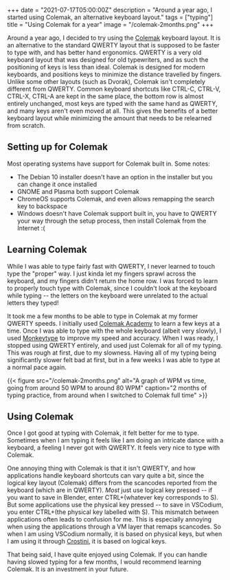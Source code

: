 +++
date = "2021-07-17T05:00:00Z"
description = "Around a year ago, I started using Colemak, an alternative keyboard layout."
tags = ["typing"]
title = "Using Colemak for a year"
image = "/colemak-2months.png"
+++

Around a year ago, I decided to try using the  [Colemak](https://colemak.com/) keyboard layout. It is an alternative to the standard QWERTY layout that is supposed to be faster to type with, and has better hand ergonomics. QWERTY is a very old keyboard layout that was designed for old typewriters, and as such the positioning of keys is less than ideal. Colemak is designed for modern keyboards, and positions keys to minimize the distance travelled by fingers. Unlike some other layouts (such as Dvorak), Colemak isn't completely different from QWERTY. Common keyboard shortcuts like CTRL-C, CTRL-V, CTRL-X, CTRL-A are kept in the same place, the bottom row is almost entirely unchanged, most keys are typed with the same hand as QWERTY, and many keys aren't even moved at all. This gives the benefits of a better keyboard layout while minimizing the amount that needs to be relearned from scratch.

## Setting up for Colemak
Most operating systems have support for Colemak built in. Some notes:
- The Debian 10 installer doesn't have an option in the installer but you can change it once installed
- GNOME and Plasma both support Colemak
- ChromeOS supports Colemak, and even allows remapping the search key to backspace
- Windows doesn't have Colemak support built in, you have to QWERTY your way through the setup process, then install Colemak from the Internet :(

## Learning Colemak
While I was able to type fairly fast with QWERTY, I never learned to touch type the "proper" way. I just kinda let my fingers sprawl across the keyboard, and my fingers didn't return the home row. I was forced to learn to properly touch type with Colemak, since I couldn't look at the keyboard while typing -- the letters on the keyboard were unrelated to the actual letters they typed!

It took me a few months to be able to type in Colemak at my former QWERTY speeds. I initially used [Colemak Academy](https://colemak.academy/) to learn a few keys at a time. Once I was able to type with the whole keyboard (albeit very slowly), I used [Monkeytype](https://monkeytype.com/) to improve my speed and accuracy. When I was ready, I stopped using QWERTY entirely, and used just Colemak for all of my typing. This was rough at first, due to my slowness. Having all of my typing being significantly slower felt bad at first, but in a few weeks I was able to type at a normal pace again.

{{< figure src="/colemak-2months.png" alt="A graph of WPM vs time, going from around 50 WPM to around 80 WPM" caption="2 months of typing practice, from around when I switched to Colemak full time" >}}

## Using Colemak
Once I got good at typing with Colemak, it felt better for me to type. Sometimes when I am typing it feels like I am doing an intricate dance with a keyboard, a feeling I never got with QWERTY. It feels very nice to type with Colemak.

One annoying thing with Colemak is that it isn't QWERTY, and how applications handle keyboard shortcuts can vary quite a bit, since the logical key layout (Colemak) differs from the scancodes reported from the keyboard (which are in QWERTY). *Most* just use logical key pressed -- if you want to save in Blender, enter CTRL+(whatever key corresponds to S). But some applications use the physical key pressed -- to save in VSCodium, you enter CTRL+(the physical key labelled with S). This mismatch between applications often leads to confusion for me. This is especially annoying when using the applications through a VM layer that remaps scancodes. So when I am using VSCodium normally, it is based on physical keys, but when I am using it through [Crostini](https://chromium.googlesource.com/chromiumos/docs/+/HEAD/containers_and_vms.md), it is based on logical keys.

That being said, I have quite enjoyed using Colemak. If you can handle having slowed typing for a few months, I would recommend learning Colemak. It is an investment in your future.
